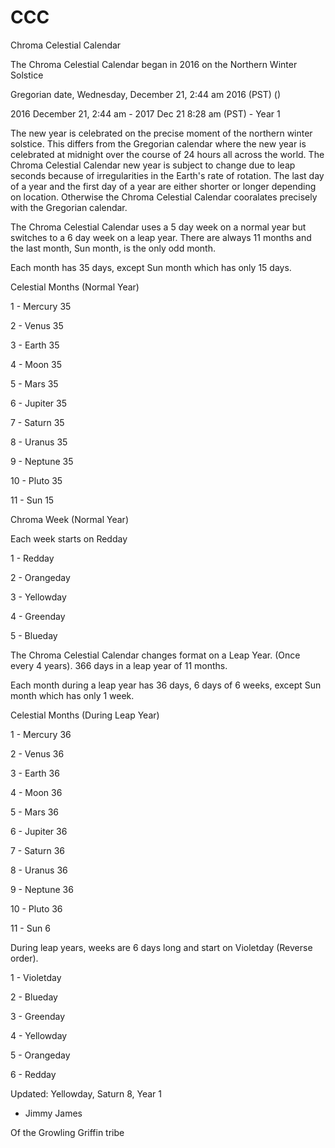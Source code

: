 # CCC
Chroma Celestial Calendar

The Chroma Celestial Calendar began in 2016 on the Northern Winter Solstice 

Gregorian date, Wednesday, December 21, 2:44 am 2016 (PST) ()

2016 December 21, 2:44 am - 2017 Dec 21 8:28 am (PST) - Year 1

The new year is celebrated on the precise moment of the northern winter solstice. This differs from the Gregorian calendar where the new year is celebrated at midnight over the course of 24 hours all across the world. The Chroma Celestial Calendar new year is subject to change due to leap seconds because of irregularities in the Earth's rate of rotation. The last day of a year and the first day of a year are either shorter or longer depending on location. Otherwise the Chroma Celestial Calendar cooralates precisely with the Gregorian calendar.

The Chroma Celestial Calendar uses a 5 day week on a normal year but switches to a 6 day week on a leap year. There are always 11 months and the last month, Sun month, is the only odd month.

Each month has 35 days, except Sun month which has only 15 days.

Celestial Months (Normal Year)

1 - Mercury 35

2 - Venus 35

3 - Earth 35

4 - Moon 35

5 - Mars 35

6 - Jupiter 35

7 - Saturn 35

8 - Uranus 35

9 - Neptune 35

10 - Pluto 35

11 - Sun 15

Chroma Week (Normal Year)

Each week starts on Redday

1 - Redday

2 - Orangeday

3 - Yellowday

4 - Greenday

5 - Blueday




The Chroma Celestial Calendar changes format on a Leap Year. (Once every 4 years). 366 days in a leap year of 11 months.

Each month during a leap year has 36 days, 6 days of 6 weeks, except Sun month which has only 1 week. 

Celestial Months (During Leap Year)

1 - Mercury 36

2 - Venus 36

3 - Earth 36

4 - Moon 36

5 - Mars 36

6 - Jupiter 36

7 - Saturn 36

8 - Uranus 36

9 - Neptune 36

10 - Pluto 36

11 - Sun 6

During leap years, weeks are 6 days long and start on Violetday (Reverse order).

1 - Violetday

2 - Blueday

3 - Greenday

4 - Yellowday

5 - Orangeday

6 - Redday




Updated: Yellowday, Saturn 8, Year 1


- Jimmy James 

Of the Growling Griffin tribe

